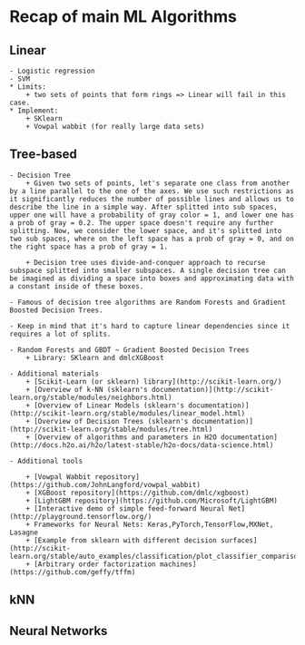 # Recap of main ML Algorithms

## Linear
	- Logistic regression
	- SVM
	* Limits:
		+ two sets of points that form rings => Linear will fail in this case.
	* Implement:
		+ SKlearn
		+ Vowpal wabbit (for really large data sets)


## Tree-based
	- Decision Tree
		+ Given two sets of points, let's separate one class from another by a line parallel to the one of the axes. We use such restrictions as it significantly reduces the number of possible lines and allows us to describe the line in a simple way. After splitted into sub spaces, upper one will have a probability of gray color = 1, and lower one has a prob of gray = 0.2. The upper space doesn't require any further splitting. Now, we consider the lower space, and it's splitted into two sub spaces, where on the left space has a prob of gray = 0, and on the right space has a prob of gray = 1. 

		+ Decision tree uses divide-and-conquer approach to recurse subspace splitted into smaller subspaces. A single decision tree can be imagined as dividing a space into boxes and approximating data with a constant inside of these boxes.

	- Famous of decision tree algorithms are Random Forests and Gradient Boosted Decision Trees.

	- Keep in mind that it's hard to capture linear dependencies since it requires a lot of splits.

	- Random Forests and GBDT ~ Gradient Boosted Decision Trees
		+ Library: SKlearn and dmlcXGBoost
	
	- Additional materials
		+ [Scikit-Learn (or sklearn) library](http://scikit-learn.org/)
		+ [Overview of k-NN (sklearn's documentation)](http://scikit-learn.org/stable/modules/neighbors.html)
		+ [Overview of Linear Models (sklearn's documentation)](http://scikit-learn.org/stable/modules/linear_model.html)
		+ [Overview of Decision Trees (sklearn's documentation)](http://scikit-learn.org/stable/modules/tree.html)
		+ [Overview of algorithms and parameters in H2O documentation](http://docs.h2o.ai/h2o/latest-stable/h2o-docs/data-science.html)

	- Additional tools

		+ [Vowpal Wabbit repository](https://github.com/JohnLangford/vowpal_wabbit)
		+ [XGBoost repository](https://github.com/dmlc/xgboost)
		+ [LightGBM repository](https://github.com/Microsoft/LightGBM)
		+ [Interactive demo of simple feed-forward Neural Net](http://playground.tensorflow.org/)
		+ Frameworks for Neural Nets: Keras,PyTorch,TensorFlow,MXNet, Lasagne
		+ [Example from sklearn with different decision surfaces](http://scikit-learn.org/stable/auto_examples/classification/plot_classifier_comparison.html)
		+ [Arbitrary order factorization machines](https://github.com/geffy/tffm)



## kNN



## Neural Networks


